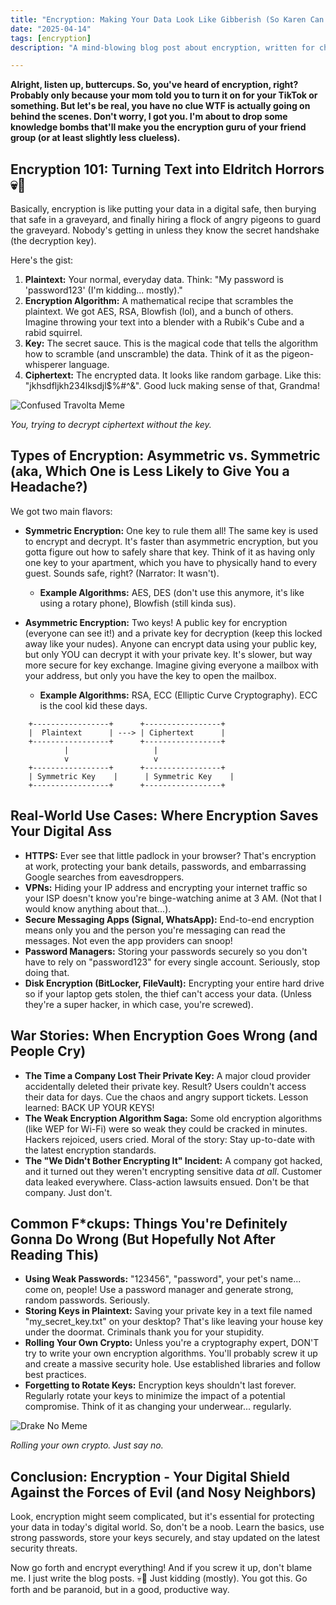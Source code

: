 ```yaml
---
title: "Encryption: Making Your Data Look Like Gibberish (So Karen Can't Steal Your Cat Memes)"
date: "2025-04-14"
tags: [encryption]
description: "A mind-blowing blog post about encryption, written for chaotic Gen Z engineers. Prepare for a deep dive into algorithms, keys, and the sweet, sweet paranoia that protects your digital life."

---
```


**Alright, listen up, buttercups. So, you've heard of encryption, right? Probably only because your mom told you to turn it on for your TikTok or something. But let's be real, you have no clue WTF is actually going on behind the scenes. Don't worry, I got you. I'm about to drop some knowledge bombs that'll make you the encryption guru of your friend group (or at least slightly less clueless).**

## Encryption 101: Turning Text into Eldritch Horrors 💀🙏

Basically, encryption is like putting your data in a digital safe, then burying that safe in a graveyard, and finally hiring a flock of angry pigeons to guard the graveyard. Nobody's getting in unless they know the secret handshake (the decryption key).

Here's the gist:

1.  **Plaintext:** Your normal, everyday data. Think: "My password is 'password123' (I'm kidding... mostly)."
2.  **Encryption Algorithm:** A mathematical recipe that scrambles the plaintext. We got AES, RSA, Blowfish (lol), and a bunch of others. Imagine throwing your text into a blender with a Rubik's Cube and a rabid squirrel.
3.  **Key:** The secret sauce. This is the magical code that tells the algorithm how to scramble (and unscramble) the data. Think of it as the pigeon-whisperer language.
4.  **Ciphertext:** The encrypted data. It looks like random garbage. Like this: "jkhsdfljkh234lksdjl$%#^&". Good luck making sense of that, Grandma!

![Confused Travolta Meme](https://i.kym-cdn.com/entries/icons/original/000/022/801/confusedtravolta.jpg)

*You, trying to decrypt ciphertext without the key.*

## Types of Encryption: Asymmetric vs. Symmetric (aka, Which One is Less Likely to Give You a Headache?)

We got two main flavors:

*   **Symmetric Encryption:** One key to rule them all! The same key is used to encrypt and decrypt. It's faster than asymmetric encryption, but you gotta figure out how to safely share that key. Think of it as having only one key to your apartment, which you have to physically hand to every guest. Sounds safe, right? (Narrator: It wasn't).

    *   **Example Algorithms:** AES, DES (don't use this anymore, it's like using a rotary phone), Blowfish (still kinda sus).

*   **Asymmetric Encryption:** Two keys! A public key for encryption (everyone can see it!) and a private key for decryption (keep this locked away like your nudes). Anyone can encrypt data using your public key, but only YOU can decrypt it with your private key. It's slower, but way more secure for key exchange. Imagine giving everyone a mailbox with your address, but only you have the key to open the mailbox.

    *   **Example Algorithms:** RSA, ECC (Elliptic Curve Cryptography). ECC is the cool kid these days.
```ascii
    +-----------------+      +-----------------+
    |  Plaintext      | ---> | Ciphertext      |
    +-----------------+      +-----------------+
            |                   |
            v                   v
    +-----------------+      +-----------------+
    | Symmetric Key    |      | Symmetric Key    |
    +-----------------+      +-----------------+
```

## Real-World Use Cases: Where Encryption Saves Your Digital Ass

*   **HTTPS:** Ever see that little padlock in your browser? That's encryption at work, protecting your bank details, passwords, and embarrassing Google searches from eavesdroppers.
*   **VPNs:** Hiding your IP address and encrypting your internet traffic so your ISP doesn't know you're binge-watching anime at 3 AM. (Not that I would know anything about that...).
*   **Secure Messaging Apps (Signal, WhatsApp):** End-to-end encryption means only you and the person you're messaging can read the messages. Not even the app providers can snoop!
*   **Password Managers:** Storing your passwords securely so you don't have to rely on "password123" for every single account. Seriously, stop doing that.
*   **Disk Encryption (BitLocker, FileVault):** Encrypting your entire hard drive so if your laptop gets stolen, the thief can't access your data. (Unless they're a super hacker, in which case, you're screwed).

## War Stories: When Encryption Goes Wrong (and People Cry)

*   **The Time a Company Lost Their Private Key:** A major cloud provider accidentally deleted their private key. Result? Users couldn't access their data for days. Cue the chaos and angry support tickets. Lesson learned: BACK UP YOUR KEYS!
*   **The Weak Encryption Algorithm Saga:** Some old encryption algorithms (like WEP for Wi-Fi) were so weak they could be cracked in minutes. Hackers rejoiced, users cried. Moral of the story: Stay up-to-date with the latest encryption standards.
*   **The "We Didn't Bother Encrypting It" Incident:** A company got hacked, and it turned out they weren't encrypting sensitive data *at all*. Customer data leaked everywhere. Class-action lawsuits ensued. Don't be that company. Just don't.

## Common F\*ckups: Things You're Definitely Gonna Do Wrong (But Hopefully Not After Reading This)

*   **Using Weak Passwords:** "123456", "password", your pet's name... come on, people! Use a password manager and generate strong, random passwords. Seriously.
*   **Storing Keys in Plaintext:** Saving your private key in a text file named "my_secret_key.txt" on your desktop? That's like leaving your house key under the doormat. Criminals thank you for your stupidity.
*   **Rolling Your Own Crypto:** Unless you're a cryptography expert, DON'T try to write your own encryption algorithms. You'll probably screw it up and create a massive security hole. Use established libraries and follow best practices.
*   **Forgetting to Rotate Keys:** Encryption keys shouldn't last forever. Regularly rotate your keys to minimize the impact of a potential compromise. Think of it as changing your underwear... regularly.

![Drake No Meme](https://i.imgflip.com/513c8p.jpg)

*Rolling your own crypto. Just say no.*

## Conclusion: Encryption - Your Digital Shield Against the Forces of Evil (and Nosy Neighbors)

Look, encryption might seem complicated, but it's essential for protecting your data in today's digital world. So, don't be a noob. Learn the basics, use strong passwords, store your keys securely, and stay updated on the latest security threats.

Now go forth and encrypt everything! And if you screw it up, don't blame me. I just write the blog posts. 💀🙏 Just kidding (mostly). You got this. Go forth and be paranoid, but in a good, productive way.
